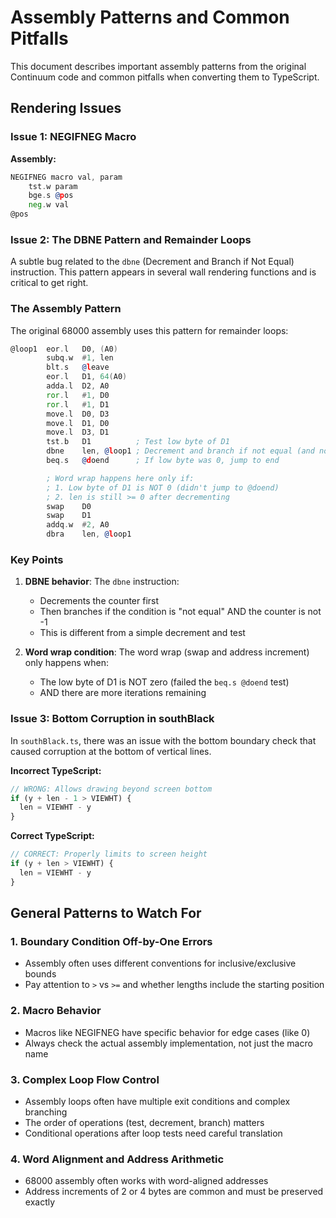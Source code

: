 # Assembly Patterns and Common Pitfalls

This document describes important assembly patterns from the original Continuum code and common pitfalls when converting them to TypeScript.

## Rendering Issues

### Issue 1: NEGIFNEG Macro

**Assembly:**

```asm
NEGIFNEG macro val, param
    tst.w param
    bge.s @pos
    neg.w val
@pos
```

### Issue 2: The DBNE Pattern and Remainder Loops

A subtle bug related to the `dbne` (Decrement and Branch if Not Equal) instruction. This pattern appears in several wall rendering functions and is critical to get right.

### The Assembly Pattern

The original 68000 assembly uses this pattern for remainder loops:

```asm
@loop1  eor.l   D0, (A0)
        subq.w  #1, len
        blt.s   @leave
        eor.l   D1, 64(A0)
        adda.l  D2, A0
        ror.l   #1, D0
        ror.l   #1, D1
        move.l  D0, D3
        move.l  D1, D0
        move.l  D3, D1
        tst.b   D1          ; Test low byte of D1
        dbne    len, @loop1 ; Decrement and branch if not equal (and not -1)
        beq.s   @doend      ; If low byte was 0, jump to end

        ; Word wrap happens here only if:
        ; 1. Low byte of D1 is NOT 0 (didn't jump to @doend)
        ; 2. len is still >= 0 after decrementing
        swap    D0
        swap    D1
        addq.w  #2, A0
        dbra    len, @loop1
```

### Key Points

1. **DBNE behavior**: The `dbne` instruction:

   - Decrements the counter first
   - Then branches if the condition is "not equal" AND the counter is not -1
   - This is different from a simple decrement and test

2. **Word wrap condition**: The word wrap (swap and address increment) only happens when:
   - The low byte of D1 is NOT zero (failed the `beq.s @doend` test)
   - AND there are more iterations remaining

### Issue 3: Bottom Corruption in southBlack

In `southBlack.ts`, there was an issue with the bottom boundary check that caused corruption at the bottom of vertical lines.

**Incorrect TypeScript:**

```typescript
// WRONG: Allows drawing beyond screen bottom
if (y + len - 1 > VIEWHT) {
  len = VIEWHT - y
}
```

**Correct TypeScript:**

```typescript
// CORRECT: Properly limits to screen height
if (y + len > VIEWHT) {
  len = VIEWHT - y
}
```

## General Patterns to Watch For

### 1. Boundary Condition Off-by-One Errors

- Assembly often uses different conventions for inclusive/exclusive bounds
- Pay attention to `>` vs `>=` and whether lengths include the starting position

### 2. Macro Behavior

- Macros like NEGIFNEG have specific behavior for edge cases (like 0)
- Always check the actual assembly implementation, not just the macro name

### 3. Complex Loop Flow Control

- Assembly loops often have multiple exit conditions and complex branching
- The order of operations (test, decrement, branch) matters
- Conditional operations after loop tests need careful translation

### 4. Word Alignment and Address Arithmetic

- 68000 assembly often works with word-aligned addresses
- Address increments of 2 or 4 bytes are common and must be preserved exactly
